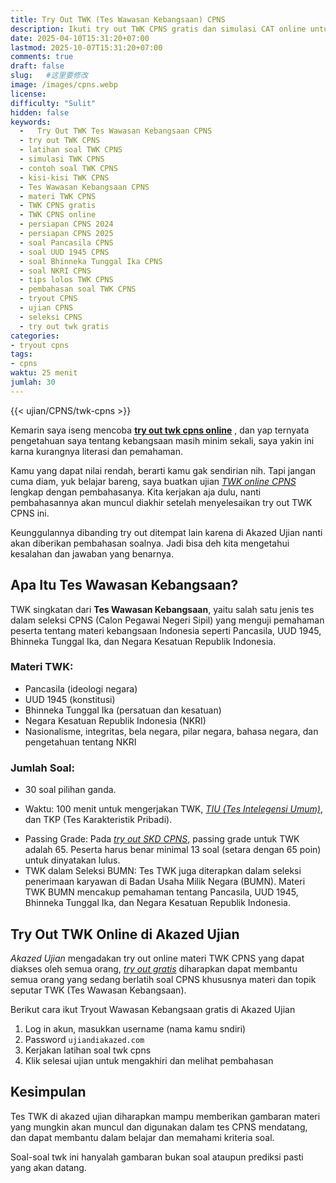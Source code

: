 ```yaml
---
title: Try Out TWK (Tes Wawasan Kebangsaan) CPNS 
description: Ikuti try out TWK CPNS gratis dan simulasi CAT online untuk mengukur kemampuanmu! Dapatkan latihan soal Tes Wawasan Kebangsaan (Pancasila, UUD 1945, Bhinneka Tunggal Ika, NKRI) terlengkap agar lolos seleksi CPNS.
date: 2025-04-10T15:31:20+07:00
lastmod: 2025-10-07T15:31:20+07:00
comments: true
draft: false 
slug:   #这里要修改
image: /images/cpns.webp
license: 
difficulty: "Sulit"
hidden: false
keywords:
  -   Try Out TWK Tes Wawasan Kebangsaan CPNS
  - try out TWK CPNS
  - latihan soal TWK CPNS
  - simulasi TWK CPNS
  - contoh soal TWK CPNS
  - kisi-kisi TWK CPNS
  - Tes Wawasan Kebangsaan CPNS
  - materi TWK CPNS
  - TWK CPNS gratis
  - TWK CPNS online
  - persiapan CPNS 2024
  - persiapan CPNS 2025
  - soal Pancasila CPNS
  - soal UUD 1945 CPNS
  - soal Bhinneka Tunggal Ika CPNS
  - soal NKRI CPNS
  - tips lolos TWK CPNS
  - pembahasan soal TWK CPNS
  - tryout CPNS
  - ujian CPNS
  - seleksi CPNS
  - try out twk gratis
categories:
- tryout cpns
tags:
- cpns
waktu: 25 menit
jumlah: 30  
---
```




{{< ujian/CPNS/twk-cpns >}}

Kemarin saya iseng mencoba **[try out twk cpns online](/ujian/cpns/try-out-tes-wawasan-bebangsaan/)** , dan yap ternyata pengetahuan saya tentang kebangsaan masih minim sekali, saya yakin ini karna kurangnya literasi dan pemahaman.

Kamu yang dapat nilai rendah, berarti kamu gak sendirian nih. Tapi jangan cuma diam, yuk belajar bareng, saya buatkan ujian *[TWK online CPNS](/ujian/)* lengkap dengan pembahasanya. Kita kerjakan aja dulu, nanti pembahasannya akan muncul diakhir setelah menyelesaikan try out TWK CPNS ini. 

Keunggulannya dibanding try out ditempat lain karena di Akazed Ujian nanti akan diberikan pembahasan soalnya. Jadi bisa deh kita mengetahui kesalahan dan jawaban yang benarnya.

## Apa Itu Tes Wawasan Kebangsaan?
TWK singkatan dari **Tes Wawasan Kebangsaan**, yaitu salah satu jenis tes dalam seleksi CPNS (Calon Pegawai Negeri Sipil) yang menguji pemahaman peserta tentang materi kebangsaan Indonesia seperti Pancasila, UUD 1945, Bhinneka Tunggal Ika, dan Negara Kesatuan Republik Indonesia. 

### Materi TWK:
* Pancasila (ideologi negara) 
* UUD 1945 (konstitusi) 
* Bhinneka Tunggal Ika (persatuan dan kesatuan) 
* Negara Kesatuan Republik Indonesia (NKRI) 
* Nasionalisme, integritas, bela negara, pilar negara, bahasa negara, dan pengetahuan tentang NKRI 
### Jumlah Soal:
- 30 soal pilihan ganda. 
* Waktu: 100 menit untuk mengerjakan TWK, *[TIU (Tes Intelegensi Umum)](/ujian/cpns/tryout-tiu-cpns/)*, dan TKP (Tes Karakteristik Pribadi). 
- Passing Grade: Pada *[try out SKD CPNS](/ujian/cpns/try-out-skd-cpns-gratis/)*, passing grade untuk TWK adalah 65. Peserta harus benar minimal 13 soal (setara dengan 65 poin) untuk dinyatakan lulus. 
- TWK dalam Seleksi BUMN: Tes TWK juga diterapkan dalam seleksi penerimaan karyawan di Badan Usaha Milik Negara (BUMN). Materi TWK BUMN mencakup pemahaman tentang Pancasila, UUD 1945, Bhinneka Tunggal Ika, dan Negara Kesatuan Republik Indonesia. 

## Try Out TWK Online di Akazed Ujian
*Akazed Ujian* mengadakan try out online materi TWK CPNS yang dapat diakses oleh semua orang, *[try out gratis](/link-tryout-ppg-gratis/)* diharapkan dapat membantu semua orang yang sedang berlatih soal CPNS khususnya materi dan topik seputar TWK (Tes Wawasan Kebangsaan).

Berikut cara ikut Tryout Wawasan Kebangsaan gratis di Akazed Ujian
1. Log in akun, masukkan username (nama kamu sndiri) 
2. Password `ujiandiakazed.com` 
3. Kerjakan latihan soal twk cpns
4. Klik selesai ujian untuk mengakhiri dan melihat pembahasan

## Kesimpulan
Tes TWK di akazed ujian diharapkan mampu memberikan gambaran materi yang mungkin akan muncul dan digunakan dalam tes CPNS mendatang, dan dapat membantu dalam belajar dan memahami kriteria soal.

Soal-soal twk ini hanyalah gambaran bukan soal ataupun prediksi pasti yang akan datang.